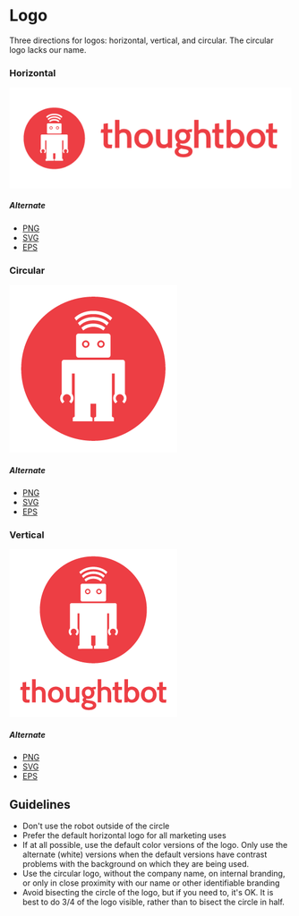 # Logo

Three directions for logos: horizontal, vertical, and circular. The circular logo lacks our name.

### Horizontal

![Default Horizontal thoughtbot logo](horizontal/png/horizontal_default.png)

##### Alternate

* [PNG](horizontal/png/horizontal_alternative.png)
* [SVG](horizontal/svg/horizontal_alternative.svg)
* [EPS](horizontal/eps/horizontal_alternative.eps)

### Circular

![Default Circular thoughtbot logo](circle/png/robot_only_default.png)

##### Alternate

* [PNG](circle/png/robot_only_alternative.png)
* [SVG](circle/svg/robot_only_alternative.svg)
* [EPS](circle/eps/robot_only_alternative.eps)

### Vertical

![Default Vertical thoughtbot logo](vertical/png/vertical_default.png)

#####  Alternate

* [PNG](vertical/png/vertical_alternative.png)
* [SVG](vertical/svg/vertical_alternative.svg)
* [EPS](vertical/eps/vertical_alternative.eps)

## Guidelines

* Don't use the robot outside of the circle
* Prefer the default horizontal logo for all marketing uses
* If at all possible, use the default color versions of the logo. Only use the
  alternate (white) versions when the default versions have contrast problems with
  the background on which they are being used.
* Use the circular logo, without the company name, on internal branding, or only
  in close proximity with our name or other identifiable branding
* Avoid bisecting the circle of the logo, but if you need to, it's OK. It is
  best to do 3/4 of the logo visible, rather than to bisect the circle in half.
